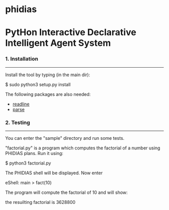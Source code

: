 # phidias

PytHon Interactive Declarative Intelligent Agent System
=======================================================

### 1. Installation

---------------
Install the tool by typing (in the main dir):

  $ sudo python3 setup.py install
  
The following packages are also needed:
  * [readline](https://pypi.org/project/gnureadline/)
  * [parse](https://pypi.org/project/parse/)


### 2. Testing

----------
You can enter the "sample" directory and run some tests.

"factorial.py" is a program which computes the factorial of a number using
PHIDIAS plans. Run it using:

  $ python3 factorial.py

The PHIDIAS shell will be displayed. Now enter

  eShell: main > fact(10)

The program will compute the factorial of 10 and will show:

  the resuilting factorial is  3628800


